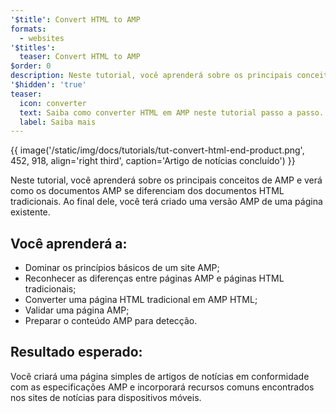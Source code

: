 ```yaml
---
'$title': Convert HTML to AMP
formats:
  - websites
'$titles':
  teaser: Convert HTML to AMP
$order: 0
description: Neste tutorial, você aprenderá sobre os principais conceitos de AMP e verá como os documentos AMP se diferenciam dos documentos HTML tradicionais.  Ao final dele
'$hidden': 'true'
teaser:
  icon: converter
  text: Saiba como converter HTML em AMP neste tutorial passo a passo.
  label: Saiba mais
---
```


{{ image('/static/img/docs/tutorials/tut-convert-html-end-product.png', 452, 918, align='right third', caption='Artigo de notícias concluído') }}

Neste tutorial, você aprenderá sobre os principais conceitos de AMP e verá como os documentos AMP se diferenciam dos documentos HTML tradicionais. Ao final dele, você terá criado uma versão AMP de uma página existente.

## Você aprenderá a:

- Dominar os princípios básicos de um site AMP;
- Reconhecer as diferenças entre páginas AMP e páginas HTML tradicionais;
- Converter uma página HTML tradicional em AMP HTML;
- Validar uma página AMP;
- Preparar o conteúdo AMP para detecção.

## Resultado esperado:

Você criará uma página simples de artigos de notícias em conformidade com as especificações AMP e incorporará recursos comuns encontrados nos sites de notícias para dispositivos móveis.
